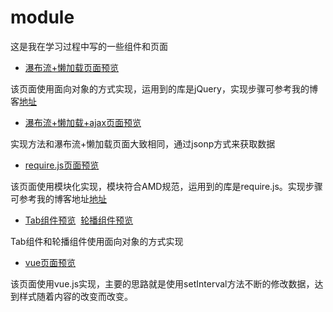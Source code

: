 # module
这是我在学习过程中写的一些组件和页面
- [瀑布流+懒加载页面预览](http://htmlpreview.github.io/?https://github.com/AllenWalkerC/module/blob/master/%E6%87%92%E5%8A%A0%E8%BD%BD%2B%E7%80%91%E5%B8%83%E6%B5%81/%E6%87%92%E5%8A%A0%E8%BD%BD%2B%E7%80%91%E5%B8%83%E6%B5%81.html)

该页面使用面向对象的方式实现，运用到的库是jQuery，实现步骤可参考我的博客[地址](http://www.jianshu.com/p/2a7a41d57b9a)



- [瀑布流+懒加载+ajax页面预览](http://htmlpreview.github.io/?https://github.com/AllenWalkerC/module/blob/master/%E7%80%91%E5%B8%83%E6%B5%81%2B%E6%87%92%E5%8A%A0%E8%BD%BD%2Bajax/%E6%96%B0%E9%97%BB.html)

实现方法和瀑布流+懒加载页面大致相同，通过jsonp方式来获取数据


- [require.js页面预览](http://caishiran.top/module/requirejs/index.html)

该页面使用模块化实现，模块符合AMD规范，运用到的库是require.js。实现步骤可参考我的博客地址[地址](http://www.jianshu.com/p/aacd4ef1f659)

- [Tab组件预览](http://htmlpreview.github.io/?https://github.com/AllenWalkerC/module/blob/master/tab%E7%BB%84%E4%BB%B6/tab%E7%BB%84%E4%BB%B6.html)
  [轮播组件预览](http://caishiran.top/module/%E8%BD%AE%E6%92%AD%E7%BB%84%E4%BB%B6/carousel.html)
  
Tab组件和轮播组件使用面向对象的方式实现


- [vue页面预览](http://caishiran.top/module/vue%E5%8A%A8%E7%94%BB/vue%E5%8A%A8%E7%94%BB.html)

该页面使用vue.js实现，主要的思路就是使用setInterval方法不断的修改数据，达到样式随着内容的改变而改变。

